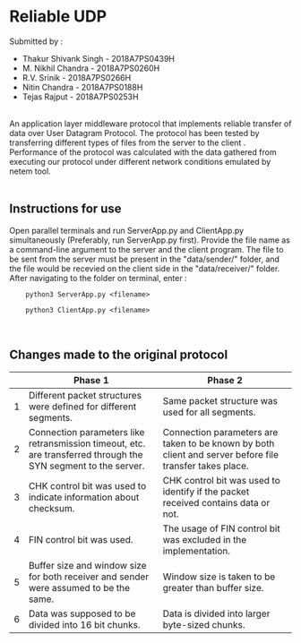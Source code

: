 ﻿# Reliable UDP

Submitted by : 
<ul>
   <li> Thakur Shivank Singh - 2018A7PS0439H </li>
   <li> M. Nikhil Chandra    - 2018A7PS0260H </li>
   <li>R.V. Srinik          - 2018A7PS0266H</li>
   <li> Nitin Chandra        - 2018A7PS0188H</li>
   <li> Tejas Rajput         - 2018A7PS0253H</li>
</ul>
<br>
An application layer middleware protocol that implements reliable transfer of data over User Datagram Protocol. The protocol has been tested by transferring different types of files from the server to the client . Performance of the protocol was calculated with the data gathered from executing our protocol under different network conditions emulated by netem tool.
<br>
<br>

## Instructions for use
Open parallel terminals and run ServerApp.py and ClientApp.py simultaneously (Preferably, run ServerApp.py first). Provide the file name as a command-line argument to the server and the client program. The file to be sent from the server must be present in the "data/sender/" folder, and the file would be recevied on the client side in the "data/receiver/" folder.
After navigating to the folder on terminal, enter :

```
    python3 ServerApp.py <filename>

    python3 ClientApp.py <filename>
```

<br>

## Changes made to the original protocol


|                |Phase 1|Phase 2|
|----------------|-------------------------------|-----------------------------|
|1| Different packet structures were defined for different segments.         |Same packet structure was used for all segments.       |
|2|Connection  parameters like retransmission timeout, etc. are transferred through the SYN segment to the server.             |Connection parameters are taken to be known by both client and server before file transfer takes place.           |      |
|3| CHK control bit was used to indicate information about checksum.|CHK control bit was used to identify if the packet received contains data or not. |
|4| FIN control bit was used.           | The usage of FIN control bit was excluded in the implementation.       |
|5|Buffer size and window size for both receiver and sender were assumed to be the same.          |Window size is taken to be greater than buffer size.         |
|6| Data was supposed to be divided into 16 bit chunks.        |Data is divided into larger byte-sized chunks.



